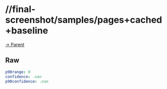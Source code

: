 
# //final-screenshot/samples/pages+cached+baseline

[→ Parent](../..)


## Raw


```yaml
p90range: 0
confidence: .nan
p90confidence: .nan

```

